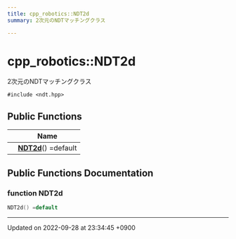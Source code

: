 ```yaml
---
title: cpp_robotics::NDT2d
summary: 2次元のNDTマッチングクラス 

---
```


# cpp_robotics::NDT2d



2次元のNDTマッチングクラス 


`#include <ndt.hpp>`

## Public Functions

|                | Name           |
| -------------- | -------------- |
| | **[NDT2d](/cpp_robotics/doxybook/Classes/classcpp__robotics_1_1NDT2d/#function-ndt2d)**() =default |

## Public Functions Documentation

### function NDT2d

```cpp
NDT2d() =default
```


-------------------------------

Updated on 2022-09-28 at 23:34:45 +0900
